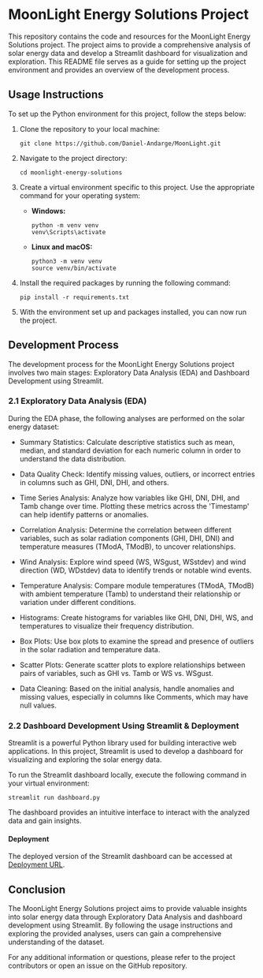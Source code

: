 # MoonLight Energy Solutions Project

This repository contains the code and resources for the MoonLight Energy Solutions project. The project aims to provide a comprehensive analysis of solar energy data and develop a Streamlit dashboard for visualization and exploration. This README file serves as a guide for setting up the project environment and provides an overview of the development process.

## Usage Instructions

To set up the Python environment for this project, follow the steps below:

1. Clone the repository to your local machine:

   ```
   git clone https://github.com/Daniel-Andarge/MoonLight.git
   ```

2. Navigate to the project directory:

   ```
   cd moonlight-energy-solutions
   ```

3. Create a virtual environment specific to this project. Use the appropriate command for your operating system:

   - **Windows:**

     ```
     python -m venv venv
     venv\Scripts\activate
     ```

   - **Linux and macOS:**
     ```
     python3 -m venv venv
     source venv/bin/activate
     ```

4. Install the required packages by running the following command:

   ```
   pip install -r requirements.txt
   ```

5. With the environment set up and packages installed, you can now run the project.

## Development Process

The development process for the MoonLight Energy Solutions project involves two main stages: Exploratory Data Analysis (EDA) and Dashboard Development using Streamlit.

### 2.1 Exploratory Data Analysis (EDA)

During the EDA phase, the following analyses are performed on the solar energy dataset:

- Summary Statistics: Calculate descriptive statistics such as mean, median, and standard deviation for each numeric column in order to understand the data distribution.

- Data Quality Check: Identify missing values, outliers, or incorrect entries in columns such as GHI, DNI, DHI, and others.

- Time Series Analysis: Analyze how variables like GHI, DNI, DHI, and Tamb change over time. Plotting these metrics across the 'Timestamp' can help identify patterns or anomalies.

- Correlation Analysis: Determine the correlation between different variables, such as solar radiation components (GHI, DHI, DNI) and temperature measures (TModA, TModB), to uncover relationships.

- Wind Analysis: Explore wind speed (WS, WSgust, WSstdev) and wind direction (WD, WDstdev) data to identify trends or notable wind events.

- Temperature Analysis: Compare module temperatures (TModA, TModB) with ambient temperature (Tamb) to understand their relationship or variation under different conditions.

- Histograms: Create histograms for variables like GHI, DNI, DHI, WS, and temperatures to visualize their frequency distribution.

- Box Plots: Use box plots to examine the spread and presence of outliers in the solar radiation and temperature data.

- Scatter Plots: Generate scatter plots to explore relationships between pairs of variables, such as GHI vs. Tamb or WS vs. WSgust.

- Data Cleaning: Based on the initial analysis, handle anomalies and missing values, especially in columns like Comments, which may have null values.

### 2.2 Dashboard Development Using Streamlit & Deployment

Streamlit is a powerful Python library used for building interactive web applications. In this project, Streamlit is used to develop a dashboard for visualizing and exploring the solar energy data.

To run the Streamlit dashboard locally, execute the following command in your virtual environment:

```
streamlit run dashboard.py
```

The dashboard provides an intuitive interface to interact with the analyzed data and gain insights.

#### Deployment

The deployed version of the Streamlit dashboard can be accessed at [Deployment URL](https://example.com).

## Conclusion

The MoonLight Energy Solutions project aims to provide valuable insights into solar energy data through Exploratory Data Analysis and dashboard development using Streamlit. By following the usage instructions and exploring the provided analyses, users can gain a comprehensive understanding of the dataset.

For any additional information or questions, please refer to the project contributors or open an issue on the GitHub repository.
